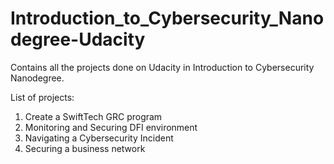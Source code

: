 # Introduction_to_Cybersecurity_Nanodegree-Udacity
Contains all the projects done on Udacity in Introduction to Cybersecurity Nanodegree.

List of projects:
1. Create a SwiftTech GRC program
2. Monitoring and Securing DFI environment
3. Navigating a Cybersecurity Incident 
4. Securing a business network